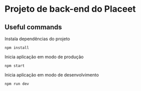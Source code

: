 # Projeto de back-end do Placeet

## Useful commands

Instala dependências do projeto

    npm install

Inicia aplicação em modo de produção

    npm start

Inicia aplicação em modo de desenvolvimento

    npm run dev